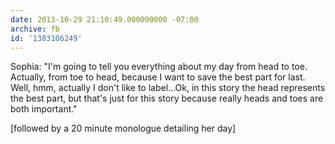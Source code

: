 ```yaml
---
date: 2013-10-29 21:10:49.000000000 -07:00
archive: fb
id: '1383106249'
---
```


Sophia: "I'm going to tell you everything about my day from head to toe. Actually, from toe to head, because I want to save the best part for last. Well, hmm, actually I don't like to label…Ok, in this story the head represents the best part, but that's just for this story because really heads and toes are both important."

[followed by a 20 minute monologue detailing her day]
